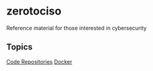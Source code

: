 # zerotociso
Reference material for those interested in cybersecurity


## Topics
[Code Repositories](docs/CODEREPOSITORIES.md)
[Docker](docs/DOCKER.md)
